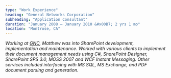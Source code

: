```yaml
---
type: "Work Experience"
heading: "General Networks Corporation"
subheading: "Application Consultant"
duration: "January 2008 – January 2010 &#x00B7; 2 yrs 1 mo"
location: "Montrose, CA"
---
```


<a class="no-tufte-underline" href="/gnc/"><i class="fa fa-info-circle" aria-hidden="true"/></a> Working at <a href="https://gennet.com" target="_blank">GNC</a>, Matthew was into SharePoint development, implementation and maintenance. Worked with various clients to implement their document management needs using C#, SharePoint Designer, SharePoint SPS 3.0, MOSS 2007 and WCF Instant Messaging. Other services included interfacing with MS SQL, MS Exchange, and PDF document parsing and generation.

